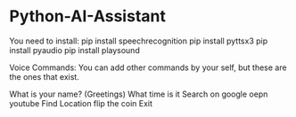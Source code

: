# Python-AI-Assistant

You need to install:
pip install speechrecognition
pip install pyttsx3
pip install pyaudio
pip install playsound

Voice Commands:
You can add other commands by your self, but these are the ones that exist.

What is your name? (Greetings)
What time is it
Search on google
oepn youtube
Find Location
flip the coin
Exit

